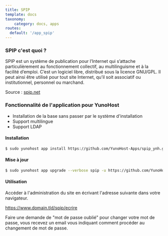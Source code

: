 ```yaml
---
title: SPIP
template: docs
taxonomy:
    category: docs, apps
routes:
  default: '/app_spip'
---
```


### SPIP c'est quoi ?

SPIP est un système de publication pour l’Internet qui s’attache particulièrement au fonctionnement collectif, au multilinguisme et à la facilité d’emploi. C’est un logiciel libre, distribué sous la licence GNU/GPL. Il peut ainsi être utilisé pour tout site Internet, qu’il soit associatif ou institutionnel, personnel ou marchand.

Source : [spip.net](https://www.spip.net/fr_rubrique91.html)

### Fonctionnalité de l'application pour YunoHost

* Installation de la base sans passer par le système d'installation
* Support multilingue
* Support LDAP

#### Installation

```bash
$ sudo yunohost app install https://github.com/YunoHost-Apps/spip_ynh.git
```

#### Mise à jour

```bash
$ sudo yunohost app upgrade --verbose spip -u https://github.com/YunoHost-Apps/spip_ynh.git
```

#### Utilisation

Accéder à l'administration du site en écrivant l'adresse suivante dans votre navigateur.

https://www.domain.tld/spip/ecrire

Faire une demande de "mot de passe oublié" pour changer votre mot de passe, vous recevez un email vous indiquant comment procéder au changement de mot de passe.

